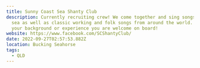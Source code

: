 ```yaml
---
title: Sunny Coast Sea Shanty Club
description: Currently recruiting crew! We come together and sing songs of the
  sea as well as classic working and folk songs from around the world. Whatever
  your background or experience you are welcome on board!
website: https://www.facebook.com/SCShantyClub/
date: 2022-09-27T02:57:53.882Z
location: Bucking Seahorse
tags:
  - QLD
---
```

